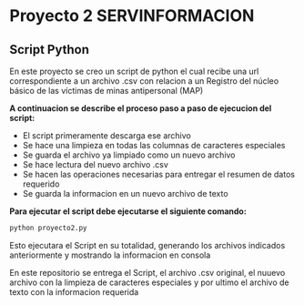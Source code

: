 # Proyecto 2 SERVINFORMACION

## Script Python

En este proyecto se creo un script de python el cual recibe una url correspondiente a un archivo .csv con relacion a un Registro del núcleo básico de las víctimas de minas antipersonal
(MAP)

**A continuacion se describe el proceso paso a paso de ejecucion del script:**

- El script primeramente descarga ese archivo
- Se hace una limpieza en todas las columnas de caracteres especiales
- Se guarda el archivo ya limpiado como un nuevo archivo
- Se hace lectura del nuevo archivo .csv
- Se hacen las operaciones necesarias para entregar el resumen de datos requerido
- Se guarda la informacion en un nuevo archivo de texto




**Para ejecutar el script debe ejecutarse el siguiente comando:**

```python
python proyecto2.py
```


Esto ejecutara el Script en su totalidad, generando los archivos indicados anteriormente y mostrando la informacion en consola


En este repositorio se entrega el Script, el archivo .csv original, el nuuevo archivo con la limpieza de caracteres especiales y por ultimo el archivo de texto con la informacion requerida
